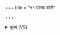 +++
title = "११ यस्त्वा शाले"

+++
<details><summary>मूलम् (VS)</summary>

यस्त्वा॑ शाले निमि॒माय॑ संज॒भार॒ वन॒स्पती॑न्।  
प्र॒जायै॑ चक्रे त्वा शाले परमे॒ष्ठी प्र॒जाप॑तिः ॥
</details>
